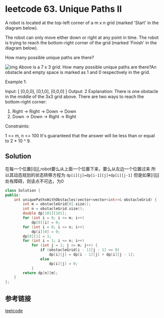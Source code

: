 # leetcode 63. Unique Paths II

A robot is located at the top-left corner of a m x n grid (marked 'Start' in the diagram below).

The robot can only move either down or right at any point in time. The robot is trying to reach the bottom-right corner of the grid (marked 'Finish' in the diagram below).

How many possible unique paths are there?

![img](https://assets.leetcode.com/uploads/2018/10/22/robot_maze.png)
Above is a 7 x 3 grid. How many possible unique paths are there?An obstacle and empty space is marked as 1 and 0 respectively in the grid.

 
Example 1:

Input:
[
  [0,0,0],
  [0,1,0],
  [0,0,0]
]
Output: 2
Explanation:
There is one obstacle in the middle of the 3x3 grid above.
There are two ways to reach the bottom-right corner:

1. Right -> Right -> Down -> Down
2. Down -> Down -> Right -> Right

Constraints:

1 <= m, n <= 100
It's guaranteed that the answer will be less than or equal to 2 * 10 ^ 9.

## Solution

在每一个位置[i][j],robot要么从上面一个位置下来，要么从左边一个位置过来
所以其动态规划的状态转移方程为
`dp[i][j]=dp[i-1][j]+dp[i][j-1]`
但是如果[i][j]处有障碍，则该点不可达，为0

```C++
class Solution {
public:
	int uniquePathsWithObstacles(vector<vector<int>>& obstacleGrid) {
		int m = obstacleGrid[0].size();
		int n = obstacleGrid.size();
		double dp[101][101];
		for (int i = 0; i <= m; i++)
			dp[0][i] = 0;
		for (int i = 0; i <= n; i++)
			dp[i][0] = 0;
		dp[0][1] = 1;
		for (int i = 1; i <= n; i++)
			for (int j = 1; j <= m; j++) {
				if (obstacleGrid[i - 1][j - 1] == 0)
					dp[i][j] = dp[i - 1][j] + dp[i][j - 1];
				else
					dp[i][j] = 0;
			}
		return dp[n][m];
	}
};
```

## 参考链接

[leetcode](https://leetcode.com/problems/unique-paths-ii/)
